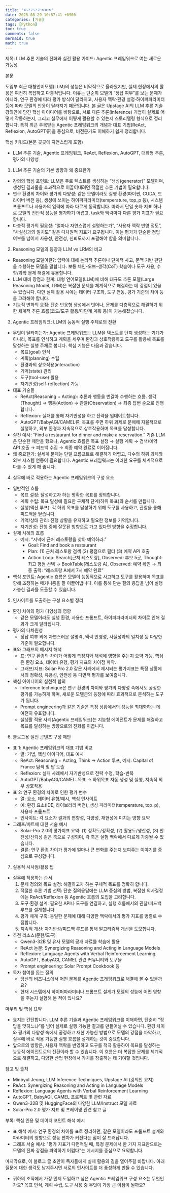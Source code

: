 ```yaml
---
title: "ㅇㄹㄹㄹㄹㅈㄸㅈ"
date: 2025-08-29 10:57:41 +0900
categories: [기술]
tags: [Python]
toc: true
comments: false
mermaid: true
math: true
---
```


제목: LLM 추론 기술의 진화와 실전 활용 가이드: Agentic 프레임워크로 여는 새로운 가능성

본문

도입부
최근 대형언어모델(LLM)의 성능은 비약적으로 올라왔지만, 실제 현장에서의 활용은 여전히 복잡하고 다층적입니다. 이유는 단순히 모델의 “정답 여부”를 보는 문제가 아니라, 연구 환경에 따라 평가 방식이 달라지고, 사용자 맥락·환경 설정·하이퍼파라미터 등에 따라 모델의 반응이 달라지기 때문입니다. 본 글은 Upstage AI의 LLM 추론 기술 강의안에 담긴 핵심 아이디어를 바탕으로, 서로 다른 추론(inference) 기법이 실제로 어떻게 작동하는지, 그리고 실무에서 어떻게 활용할 수 있는지 스토리텔링 형식으로 정리합니다. 특히 최근 주목받는 Agentic 프레임워크의 개념과 대표 기법(ReAct, Reflexion, AutoGPT류)을 중심으로, 비전문가도 이해하기 쉽게 정리합니다.

핵심 키워드(본문 곳곳에 자연스럽게 포함)
- LLM 추론 기술, Agentic 프레임워크, ReAct, Reflexion, AutoGPT, 대화형 추론, 평가의 다양성

1) LLM 추론 기술의 기본 방향과 왜 중요한가
- 강의의 핵심 포인트: LLM은 주로 텍스트를 생성하는 “생성(generator)” 모델이며, 생성된 결과물을 효과적으로 이끌어내려면 적절한 추론 기법이 필요합니다.
- 연구 환경의 차이와 평가의 다양성: 같은 모델이라도 실행 환경(파이썬, CUDA, 드라이버 버전 등), 생성에 쓰이는 하이퍼파라미터(temperature, top_p 등), 시스템 프롬프트나 사용자의 입력에 따라 다르게 동작합니다. 따라서 단일 숫자 지표 하나로 모델의 전반적 성능을 평가하기 어렵고, task와 맥락마다 다른 평가 지표가 필요합니다.
- 다층적 평가의 필요성: “얼마나 자연스럽게 설명하는가”, “사용자 맥락 반영 정도”, “사실성과의 일치도” 같은 다차원적 지표가 요구됩니다. 이는 평가가 단순한 정답 여부를 넘어서 사용성, 안전성, 신뢰도까지 포괄해야 함을 의미합니다.

2) Reasoning 모델의 등장과 LLM vs LRM의 비교
- Reasoning 모델이란?: 입력에 대해 논리적 추론이나 단계적 사고, 문맥 기반 판단을 수행하는 모델을 말합니다. 보통 체인-오브-생각(CoT) 학습이나 도구 사용, 수학/과학 문제 해결에 유용합니다.
- LLM 대비 장점과 한계: 대형 언어모델(LLM)에 비해 대규모 추론 모델(Large Reasoning Model, LRM)은 복잡한 문제를 체계적으로 해결하는 데 강점이 있을 수 있습니다. 다만 실제 활용 시에는 데이터 구조화, 도구 연동, 평가 기준의 차이 등을 고려해야 합니다.
- 기능적 변화의 요점: 단순 반응형 생성에서 벗어나, 문제를 다층적으로 해결하기 위한 체계적 추론 흐름(코드/도구 활용/다단계 계획 등)이 가능해졌습니다.

3) Agentic 프레임워크: LLM의 능동적 실행 주체로의 전환
- 무엇이 달라지는가: Agentic 프레임워크는 LLM을 텍스트를 단지 생성하는 기계가 아니라, 목표를 인식하고 계획을 세우며 환경과 상호작용하고 도구를 활용해 목표를 달성하는 실행 주체로 봅니다. 핵심 기능은 다음과 같습니다.
  - 목표(goal) 인식
  - 계획(planning) 수립
  - 환경과의 상호작용(interaction)
  - 기억(state) 관리
  - 도구(tool-use) 활용
  - 자기반성(self-reflection) 가능
- 대표 기술들
  - ReAct(Reasoning + Acting): 추론과 행동을 번갈아 수행하는 흐름. 생각(Thought) → 행동(Action) → 관찰(Observation) → 최종 답변 순으로 진행합니다.
  - Reflexion: 실패를 통해 자기반성을 하고 전략을 업데이트합니다.
  - AutoGPT/BabyAGI/CAMEL류: 목표를 주면 하위 과제로 분해해 자율적으로 실행하고, 외부 환경과 지속적으로 상호작용하며 목표를 달성합니다.
- 실전 예시: “Find a restaurant for dinner and make a reservation.” 기존 LLM은 단순한 제안을 했으나, Agentic 흐름은 목표 설정 → 실행 계획 → 검색/예약 API 호출 → 피드백 수집 → 최종 예약 완료로 이어집니다.
- 왜 중요한가: 실세계 문제는 단일 프롬프트로 해결하기 어렵고, 다수의 하위 과제와 외부 시스템 연동이 필요합니다. Agentic 프레임워크는 이러한 요구를 체계적으로 다룰 수 있게 해 줍니다.

4) 실무에 바로 적용하는 Agentic 프레임워크의 구성 요소
- 일반적인 흐름
  - 목표 설정: 달성하고자 하는 명확한 목표를 정의합니다.
  - 계획 수립: 목표 달성에 필요한 구체적 단계(하위 목표)와 순서를 만듭니다.
  - 실행(액션 루프): 각 하위 목표를 달성하기 위해 도구를 사용하고, 관찰을 통해 피드백을 얻습니다.
  - 기억/상태 관리: 진행 상황을 유지하고 필요한 정보를 기억합니다.
  - 자기반성: 진행 중에 잘못된 방향으로 가고 있다면 방향을 수정합니다.
- 실제 사례의 흐름
  - 예시: “저녁에 근처 레스토랑을 찾아 예약하라.”
    - Goal: Find and book a restaurant
    - Plan: (1) 근처 레스토랑 검색 (2) 평점으로 필터 (3) 예약 API 호출
    - Action Loop: Search[근처 레스토랑], Observed: 후보 5곳, Thought: 최고 평점 선택 → BookTable[레스토랑 A], Observed: 예약 확인 → 최종 출력: “레스토랑 A에서 7시 예약 완료”
- 핵심 포인트: Agentic 흐름은 모델이 능동적으로 사고하고 도구를 활용하며 목표를 향해 조정하는 메커니즘을 잘 이끌어냅니다. 이를 통해 단순 질의 응답을 넘어 실행 가능한 결과를 도출할 수 있습니다.

5) 인사이트를 도출하는 구성 요소별 정리
- 환경 차이와 평가 다양성의 영향
  - 같은 모델이라도 실행 환경, 사용한 프롬프트, 하이퍼파라미터의 차이로 인해 결과가 크게 달라집니다.
- 평가의 다차원성
  - 정답 여부 외에 자연스러운 설명력, 맥락 반영성, 사실성과의 일치성 등 다양한 기준이 필요합니다.
- 표와 그래프의 메시지 해석
  - 표: 연구 환경의 차이가 어떻게 측정치와 해석에 영향을 주는지 요약 가능. 핵심은 환경 요소, 데이터 유형, 평가 지표의 차이점 파악.
  - 그래프/지표: Solar-Pro 2.0 같은 사례에서 제시되는 평가지표는 특정 상황에서의 정확성, 유용성, 안전성 등 다면적 평가를 보여줍니다.
- 핵심 아이디어의 실천적 함의
  - Inference technique은 연구 환경의 차이와 평가의 다양성 속에서도 공정한 평가를 가능하게 하며, 새로운 모델군의 등장에 따라 효과적으로 분석하는 도구가 됩니다.
  - Prompt engineering과 같은 기술은 특정 상황에서의 성능을 최대화하는 데 여전히 유효합니다.
  - 실생활 적용 사례(Agentic 프레임워크)는 지능형 에이전트가 문제를 해결하고 목표를 달성하는 방향으로의 진화를 이끕니다.

6) 블로그용 실전 콘텐츠 구성 제안
- 표 1: Agentic 프레임워크의 대표 기법 비교
  - 열: 기법, 핵심 아이디어, 대표 예시
  - ReAct: Reasoning + Acting, Think → Action 루프, 예시: Capital of France 탐색 및 답 도출
  - Reflexion: 실패 사례에서 자기반성으로 전략 수정, 학습-반복
  - AutoGPT/BabyAGI/CAMEL: 목표 → 하위목표 자동 생성 및 실행, 지속적 외부 상호작용
- 표 2: 연구 환경의 차이로 인한 평가 변수
  - 열: 요소, 데이터 유형/예시, 핵심 인사이트
  - 예: 환경 요소(IDE, 라이브러리 버전), 생성 파라미터(temperature, top_p), 사용자 프롬프트
  - 인사이트: 각 요소가 결과의 편향성, 다양성, 재현성에 미치는 영향 요약
- 그래프/차트에 대한 서술 예시
  - Solar-Pro 2.0의 평가지표 요약: (1) 정확도/정확성, (2) 활용도/생산성, (3) 안전성/신뢰성 같은 축으로 구성되며, 각 축은 실험 맥락에서 다르게 가중될 수 있습니다.
  - 결론: 연구 환경 차이가 평가에 얼마나 큰 변화를 주는지 보여주는 이야기를 중심으로 구성합니다.

7) 실용적 시사점/활용 팁
- 실무에 적용하는 순서
  1) 문제 정의와 목표 설정: 해결하고자 하는 구체적 목표를 명확히 합니다.
  2) 적절한 추론 기법 선택: 단순 질의응답에는 LLM 중심의 방법, 복잡한 의사결정에는 ReAct/Reflexion 등 Agentic 흐름의 도입을 고려합니다.
  3) 도구·환경 설계: 필요한 API나 도구를 연결하고, 실행 흐름에서의 관찰/피드백 루프를 설계합니다.
  4) 평가 체계 구축: 동일한 문제에 대해 다양한 맥락에서의 평가 지표를 병렬로 수집합니다.
  5) 지속적 개선: 자기반성/피드백 루프를 통해 알고리즘적 개선을 도모합니다.
- 추천 리소스(문헌/도구)
  - Qwen3-32B 및 유사 모델의 공개 자료를 학습에 활용
  - ReAct 논문: Synergizing Reasoning and Acting in Language Models
  - Reflexion: Language Agents with Verbal Reinforcement Learning
  - AutoGPT, BabyAGI, CAMEL 관련 커뮤니티와 도구들
  - Prompt engineering: Solar Prompt Cookbook 등
- 독자 참여를 돕는 질의
  - 당신의 비즈니스에서 어떤 문제를 Agentic 프레임워크로 해결해 볼 수 있을까요?
  - 현재 시스템에서 하이퍼파라미터나 프롬프트 설계가 모델의 성능에 어떤 영향을 주는지 실험해 본 적이 있나요?

마무리 및 핵심 요약
- 요지는 간단합니다. LLM 추론 기술과 Agentic 프레임워크를 이해하면, 단순히 “정답을 맞히느냐”를 넘어 실제로 실행 가능한 결과를 만들어낼 수 있습니다. 환경 차이와 평가의 다양성 속에서 공정하고 재현 가능한 방법으로 모델의 강점을 파악하고, 실무에 바로 적용 가능한 실행 흐름을 설계하는 것이 중요합니다.
- 앞으로의 방향은, 사용자 맥락을 반영하고 도구를 적극 활용하여 목표를 달성하는 능동적 에이전트로의 전환이라 할 수 있습니다. 이 흐름은 더 복잡한 문제를 체계적으로 해결하고, 다양한 산업 현장에서 가치를 창출하는 데 기여할 것입니다.

참고 및 출처
- Minbyul Jeong, LLM Inference Techniques, Upstage AI (강의안 요지)
- ReAct: Synergizing Reasoning and Acting in Language Models
- Reflexion: Language Agents with Verbal Reinforcement Learning
- AutoGPT, BabyAGI, CAMEL 프로젝트 및 관련 자료
- Qwen3-32B 및 HuggingFace의 다양한 LLM/Instruct 모델 자료
- Solar-Pro 2.0 평가 지표 및 프레이밍 관련 참고 글

부록: 핵심 인용 및 데이터 포인트 해석 예시
- 표 해석 예시: 연구 환경의 차이를 표로 정리하면, 같은 모델이라도 프롬프트 설계와 파라미터의 영향으로 성능 편차가 커진다는 점이 잘 드러납니다.
- 그래프 서술 예시: "평가 지표가 다면적일 때, 특정 문제에서 한 가지 지표만으로는 모델의 진짜 강점을 파악하기 어렵다"는 메시지를 중심으로 요약합니다.

마지막으로, 이 블로그 글 초안이 독자들에게 실제 활용의 길을 열어주길 바랍니다. 아래 질문에 대한 생각도 남겨주시면 서로의 인사이트를 더 풍성하게 만들 수 있습니다.
- 귀하의 조직에서 가장 먼저 도입하고 싶은 Agentic 프레임워크 구성 요소는 무엇인가요? 목표 인식, 계획 수립, 도구 사용 중 무엇이 가장 큰 이점이 될까요?